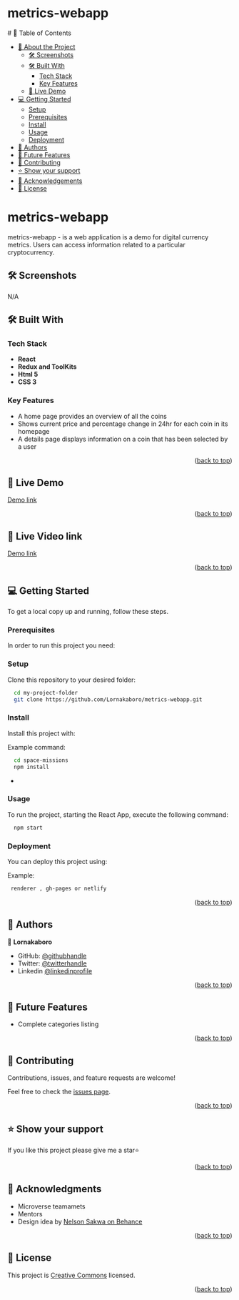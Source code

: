<!--   <img src="./src/assets/movieverse-logo.png" width="50px" alt="Movieverse logo" /> -->
  <h1><b>metrics-webapp</b></h1>

</div>
# 📗 Table of Contents

- [📖 About the Project](#about-project)
  - [🛠 Screenshots](#screenshots)
  - [🛠 Built With](#built-with)
    - [Tech Stack](#tech-stack)
    - [Key Features](#key-features)
  - [🚀 Live Demo](#live-demo)
- [💻 Getting Started](#getting-started)
  - [Setup](#setup)
  - [Prerequisites](#prerequisites)
  - [Install](#install)
  - [Usage](#usage)
  - [Deployment](#deployment)
- [👥 Authors](#authors)
- [🔭 Future Features](#future-features)
- [🤝 Contributing](#contributing)
- [⭐️ Show your support](#support)
- [🙏 Acknowledgements](#acknowledgements)
- [📝 License](#license)

# metrics-webapp<a name="about-project"></a>

metrics-webapp - is a web application is a demo for digital currency metrics. Users can access information related to a particular cryptocurrency.
## 🛠 Screenshots <a name="screenshots"></a>

N/A

<!-- <img src="./src/img/screenshot_desktop.JPG" width="70%" alt="desktop screen" /> -->

## 🛠 Built With <a name="built-with"></a>

### Tech Stack <a name="tech-stack"></a>

- **React**
- **Redux and ToolKits**
- **Html 5**
- **CSS 3**

### Key Features <a name="key-features"></a>

- A home page provides an overview of all the coins
- Shows current price and percentage change in 24hr for each coin in its homepage
-  A  details page displays information on a coin that has been selected by a user

<p align="right">(<a href="#readme-top">back to top</a>)</p>

## 🚀 Live Demo <a name="live-demo"></a>

[Demo link](https://illustrious-queijadas-487b03.netlify.app/)

<p align="right">(<a href="#readme-top">back to top</a>)</p>

## 🚀 Live Video link <a name="live-demo"></a>

[Demo link](https://www.loom.com/share/c556d081473344c0a828dbc2593a8571)

<p align="right">(<a href="#readme-top">back to top</a>)</p>

## 💻 Getting Started <a name="getting-started"></a>

To get a local copy up and running, follow these steps.

### Prerequisites <a name="prerequisites">

In order to run this project you need:

### Setup <a name="setup">

Clone this repository to your desired folder:

```sh
  cd my-project-folder
  git clone https://github.com/Lornakaboro/metrics-webapp.git
```

### Install <a name="install">

Install this project with:

Example command:

```sh
  cd space-missions
  npm install
```

-

### Usage <a name="usage">

To run the project, starting the React App, execute the following command:

```sh
  npm start
```

### Deployment <a name="deployment">

You can deploy this project using:

Example:

```sh
 renderer , gh-pages or netlify
```

<p align="right">(<a href="#readme-top">back to top</a>)</p>

## 👥 Authors <a name="authors"></a>

👤 **Lornakaboro**

- GitHub: [@githubhandle](https://github.com/Lornakaboro)
- Twitter: [@twitterhandle](https://twitter.com/KaboroLorna)
- Linkedin [@linkedinprofile](https://www.linkedin.com/in/lorna-kaboro-23620b242/)

<p align="right">(<a href="#readme-top">back to top</a>)</p>

## 🔭 Future Features <a name="future-features"></a>

- Complete categories listing

<p align="right">(<a href="#readme-top">back to top</a>)</p>

## 🤝 Contributing <a name="contributing"></a>

Contributions, issues, and feature requests are welcome!

Feel free to check the [issues page](../../issues/).

<p align="right">(<a href="#readme-top">back to top</a>)</p>

## ⭐️ Show your support <a name="support"></a>

If you like this project please give me a star⭐

<p align="right">(<a href="#readme-top">back to top</a>)</p>

## 🙏 Acknowledgments <a name="acknowledgements"></a>

- Microverse teamamets
- Mentors
- Design idea by [Nelson Sakwa on Behance](https://www.behance.net/sakwadesignstudio)

<p align="right">(<a href="#readme-top">back to top</a>)</p>

## 📝 License <a name="license"></a>

This project is [Creative Commons](./LICENSE) licensed.

<p align="right">(<a href="#readme-top">back to top</a>)</p>
